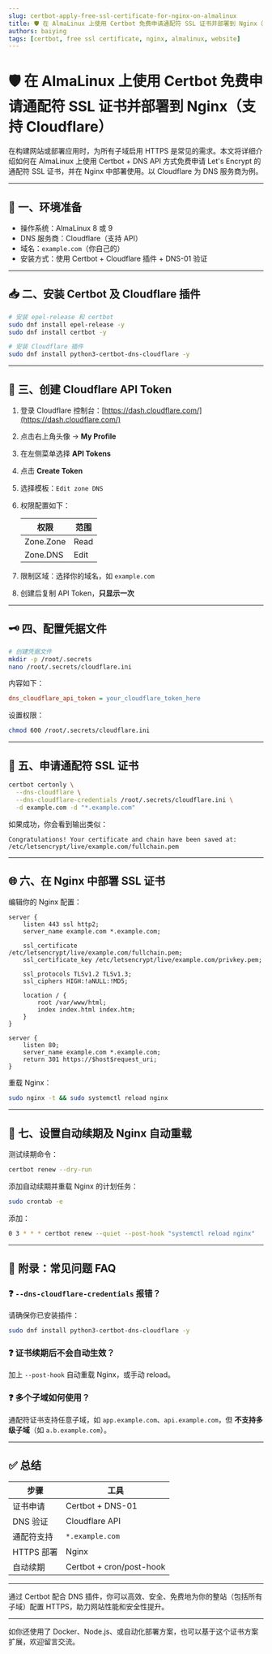 ```yaml
---
slug: certbot-apply-free-ssl-certificate-for-nginx-on-almalinux
title: 🛡 在 AlmaLinux 上使用 Certbot 免费申请通配符 SSL 证书并部署到 Nginx（支持 Cloudflare）
authors: baiying
tags: [certbot, free ssl certificate, nginx, almalinux, website]
---
```


# 🛡 在 AlmaLinux 上使用 Certbot 免费申请通配符 SSL 证书并部署到 Nginx（支持 Cloudflare）

在构建网站或部署应用时，为所有子域启用 HTTPS 是常见的需求。本文将详细介绍如何在 AlmaLinux 上使用 Certbot + DNS API 方式免费申请 Let's Encrypt 的通配符 SSL 证书，并在 Nginx 中部署使用。以 Cloudflare 为 DNS 服务商为例。

<!-- truncate -->

---

## 📌 一、环境准备

* 操作系统：AlmaLinux 8 或 9
* DNS 服务商：Cloudflare（支持 API）
* 域名：`example.com`（你自己的）
* 安装方式：使用 Certbot + Cloudflare 插件 + DNS-01 验证

---

## 📥 二、安装 Certbot 及 Cloudflare 插件

```bash
# 安装 epel-release 和 certbot
sudo dnf install epel-release -y
sudo dnf install certbot -y

# 安装 Cloudflare 插件
sudo dnf install python3-certbot-dns-cloudflare -y
```

---

## 🔐 三、创建 Cloudflare API Token

1. 登录 Cloudflare 控制台：[https://dash.cloudflare.com/](https://dash.cloudflare.com/)

2. 点击右上角头像 → **My Profile**

3. 在左侧菜单选择 **API Tokens**

4. 点击 **Create Token**

5. 选择模板：`Edit zone DNS`

6. 权限配置如下：

   | 权限        | 范围   |
   | --------- | ---- |
   | Zone.Zone | Read |
   | Zone.DNS  | Edit |

7. 限制区域：选择你的域名，如 `example.com`

8. 创建后复制 API Token，**只显示一次**

---

## 🗝 四、配置凭据文件

```bash
# 创建凭据文件
mkdir -p /root/.secrets
nano /root/.secrets/cloudflare.ini
```

内容如下：

```ini
dns_cloudflare_api_token = your_cloudflare_token_here
```

设置权限：

```bash
chmod 600 /root/.secrets/cloudflare.ini
```

---

## 📄 五、申请通配符 SSL 证书

```bash
certbot certonly \
  --dns-cloudflare \
  --dns-cloudflare-credentials /root/.secrets/cloudflare.ini \
  -d example.com -d "*.example.com"
```

如果成功，你会看到输出类似：

```
Congratulations! Your certificate and chain have been saved at:
/etc/letsencrypt/live/example.com/fullchain.pem
```

---

## 🌐 六、在 Nginx 中部署 SSL 证书

编辑你的 Nginx 配置：

```nginx
server {
    listen 443 ssl http2;
    server_name example.com *.example.com;

    ssl_certificate     /etc/letsencrypt/live/example.com/fullchain.pem;
    ssl_certificate_key /etc/letsencrypt/live/example.com/privkey.pem;

    ssl_protocols TLSv1.2 TLSv1.3;
    ssl_ciphers HIGH:!aNULL:!MD5;

    location / {
        root /var/www/html;
        index index.html index.htm;
    }
}

server {
    listen 80;
    server_name example.com *.example.com;
    return 301 https://$host$request_uri;
}
```

重载 Nginx：

```bash
sudo nginx -t && sudo systemctl reload nginx
```

---

## 🔁 七、设置自动续期及 Nginx 自动重载

测试续期命令：

```bash
certbot renew --dry-run
```

添加自动续期并重载 Nginx 的计划任务：

```bash
sudo crontab -e
```

添加：

```bash
0 3 * * * certbot renew --quiet --post-hook "systemctl reload nginx"
```

---

## 🧠 附录：常见问题 FAQ

### ❓ `--dns-cloudflare-credentials` 报错？

请确保你已安装插件：

```bash
sudo dnf install python3-certbot-dns-cloudflare -y
```

### ❓ 证书续期后不会自动生效？

加上 `--post-hook` 自动重载 Nginx，或手动 reload。

### ❓ 多个子域如何使用？

通配符证书支持任意子域，如 `app.example.com`、`api.example.com`，但 **不支持多级子域**（如 `a.b.example.com`）。

---

## ✅ 总结

| 步骤       | 工具                       |
| -------- | ------------------------ |
| 证书申请     | Certbot + DNS-01         |
| DNS 验证   | Cloudflare API           |
| 通配符支持    | `*.example.com`          |
| HTTPS 部署 | Nginx                    |
| 自动续期     | Certbot + cron/post-hook |

---

通过 Certbot 配合 DNS 插件，你可以高效、安全、免费地为你的整站（包括所有子域）配置 HTTPS，助力网站性能和安全性提升。

---

如你还使用了 Docker、Node.js、或自动化部署方案，也可以基于这个证书方案扩展，欢迎留言交流。
